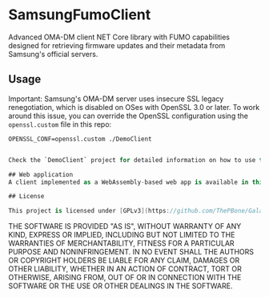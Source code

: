 # SamsungFumoClient
Advanced OMA-DM client NET Core library with FUMO capabilities designed for retrieving firmware updates and their metadata from Samsung's official servers.

## Usage

Important: Samsung's OMA-DM server uses insecure SSL legacy renegotiation, which is disabled on OSes with OpenSSL 3.0 or later.
To work around this issue, you can override the OpenSSL configuration using the `openssl.custom` file in this repo:
```
OPENSSL_CONF=openssl.custom ./DemoClient
```

```csharp

Check the `DemoClient` project for detailed information on how to use this OMA-DM client to scrape Samsung firmware binaries.

## Web application
A client implemented as a WebAssembly-based web app is available in this repository: https://github.com/ThePBone/SamsungFumoScraper/tree/master

## License

This project is licensed under [GPLv3](https://github.com/ThePBone/GalaxyBudsClient/blob/master/LICENSE). It is not affiliated with Samsung nor supervised by them in any way.

```
THE SOFTWARE IS PROVIDED "AS IS", WITHOUT WARRANTY OF ANY KIND, EXPRESS OR IMPLIED, 
INCLUDING BUT NOT LIMITED TO THE WARRANTIES OF MERCHANTABILITY, FITNESS FOR A PARTICULAR PURPOSE AND NONINFRINGEMENT. 
IN NO EVENT SHALL THE AUTHORS OR COPYRIGHT HOLDERS BE LIABLE FOR ANY CLAIM, DAMAGES OR OTHER LIABILITY, 
WHETHER IN AN ACTION OF CONTRACT, TORT OR OTHERWISE, ARISING FROM, OUT OF OR IN CONNECTION WITH THE SOFTWARE OR 
THE USE OR OTHER DEALINGS IN THE SOFTWARE.
```

